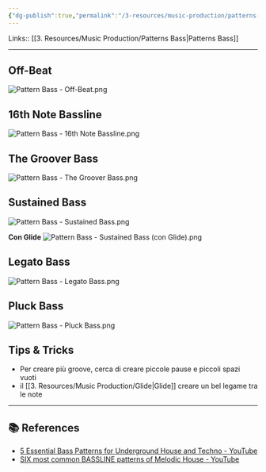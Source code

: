 ```yaml
---
{"dg-publish":true,"permalink":"/3-resources/music-production/patterns-bass-house-and-techno/"}
---
```


Links:: [[3. Resources/Music Production/Patterns Bass\|Patterns Bass]]

---

## Off-Beat

![Pattern Bass - Off-Beat.png](/img/user/3.%20Resources/Images/Pattern%20Bass%20-%20Off-Beat.png)

## 16th Note Bassline

![Pattern Bass - 16th Note Bassline.png](/img/user/3.%20Resources/Images/Pattern%20Bass%20-%2016th%20Note%20Bassline.png)


## The Groover Bass

![Pattern Bass - The Groover Bass.png](/img/user/3.%20Resources/Images/Pattern%20Bass%20-%20The%20Groover%20Bass.png)

## Sustained Bass

![Pattern Bass - Sustained Bass.png](/img/user/3.%20Resources/Images/Pattern%20Bass%20-%20Sustained%20Bass.png)

**Con Glide**
![Pattern Bass - Sustained Bass (con Glide).png](/img/user/3.%20Resources/Images/Pattern%20Bass%20-%20Sustained%20Bass%20(con%20Glide).png)

## Legato Bass


![Pattern Bass - Legato Bass.png](/img/user/3.%20Resources/Images/Pattern%20Bass%20-%20Legato%20Bass.png)

## Pluck Bass

![Pattern Bass - Pluck Bass.png](/img/user/3.%20Resources/Images/Pattern%20Bass%20-%20Pluck%20Bass.png)



## Tips & Tricks

- Per creare più groove, cerca di creare piccole pause e piccoli spazi vuoti
- il [[3. Resources/Music Production/Glide\|Glide]] creare un bel legame tra le note


---

## 📚 References

- [5 Essential Bass Patterns for Underground House and Techno - YouTube](https://www.youtube.com/watch?v=uQ0Sgy0Bikc)
- [SIX most common BASSLINE patterns of Melodic House - YouTube](https://www.youtube.com/watch?v=asesMglv8lY)